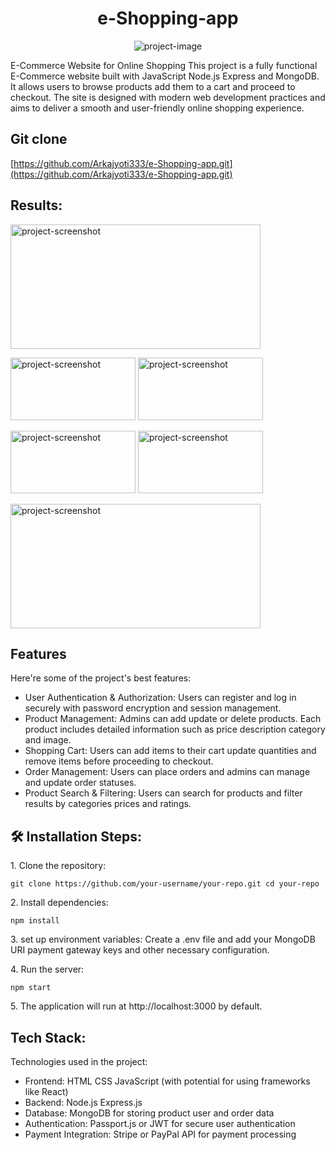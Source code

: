<h1 align="center" id="title">e-Shopping-app</h1>

<p align="center"><img src="https://socialify.git.ci/Arkajyoti333/e-Shopping-app/image?font=KoHo&amp;forks=1&amp;issues=1&amp;language=1&amp;name=1&amp;owner=1&amp;pattern=Plus&amp;pulls=1&amp;stargazers=1&amp;theme=Dark" alt="project-image"></p>

<p id="description">E-Commerce Website for Online Shopping This project is a fully functional E-Commerce website built with JavaScript Node.js Express and MongoDB. It allows users to browse products add them to a cart and proceed to checkout. The site is designed with modern web development practices and aims to deliver a smooth and user-friendly online shopping experience.</p>

<h2>Git clone</h2>

[https://github.com/Arkajyoti333/e-Shopping-app.git](https://github.com/Arkajyoti333/e-Shopping-app.git)

<h2> Results:</h2>

<img src="./src/components/Assets/Readme.md Result/Home page.jpg" alt="project-screenshot" width="400" height="199/">
<p float="left">
  <img src="./src/components/Assets/Readme.md Result/Home 1.jpg" alt="project-screenshot" width="200" height="100">
  <img src="./src/components/Assets/Readme.md Result/Home 3.jpg" alt="project-screenshot" width="200" height="100">
</p>
<p float="left">
<img src="./src/components/Assets/Readme.md Result/login .jpg" alt="project-screenshot" width="200" height="100/">
<img src="./src/components/Assets/Readme.md Result/Error.jpg" alt="project-screenshot" width="200" height="100/">
  </p>
<img src="./src/components/Assets/Readme.md Result/footer.jpg" alt="project-screenshot" width="400" height="199/">

  
  
<h2> Features</h2>

Here're some of the project's best features:

*   User Authentication & Authorization: Users can register and log in securely with password encryption and session management.
*   Product Management: Admins can add update or delete products. Each product includes detailed information such as price description category and image.
*   Shopping Cart: Users can add items to their cart update quantities and remove items before proceeding to checkout.
*   Order Management: Users can place orders and admins can manage and update order statuses.
*   Product Search & Filtering: Users can search for products and filter results by categories prices and ratings.

<h2>🛠️ Installation Steps:</h2>

<p>1. Clone the repository:</p>

```
git clone https://github.com/your-username/your-repo.git cd your-repo
```

<p>2. Install dependencies:</p>

```
npm install
```

<p>3. set up environment variables: Create a .env file and add your MongoDB URI payment gateway keys and other necessary configuration.</p>

<p>4. Run the server:</p>

```
npm start
```

<p>5. The application will run at http://localhost:3000 by default.</p>

  
  
<h2>Tech Stack:</h2>

Technologies used in the project:

*   Frontend: HTML CSS JavaScript (with potential for using frameworks like React)
*   Backend: Node.js Express.js
*   Database: MongoDB for storing product user and order data
*   Authentication: Passport.js or JWT for secure user authentication
*   Payment Integration: Stripe or PayPal API for payment processing
